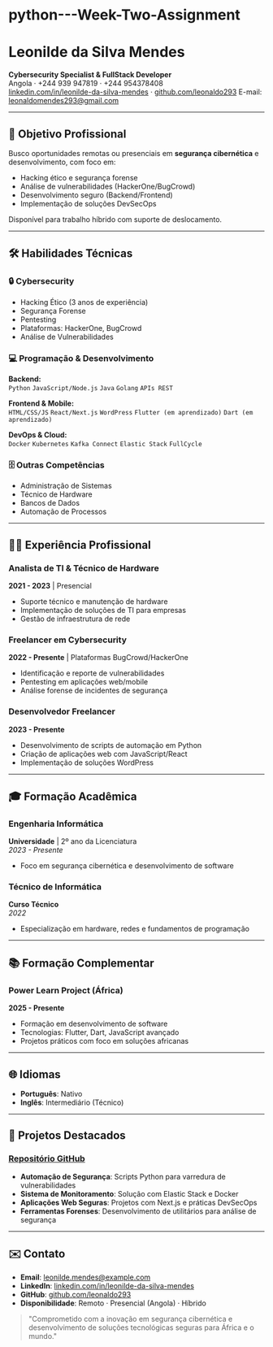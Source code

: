 # python---Week-Two-Assignment
# Leonilde da Silva Mendes
**Cybersecurity Specialist & FullStack Developer**  
Angola · +244 939 947819 · +244 954378408  
[linkedin.com/in/leonilde-da-silva-mendes](https://linkedin.com/in/leonilde-da-silva-mendes) · 
[github.com/leonaldo293](https://github.com/leonaldo293)
E-mail: [leonaldomendes293@gmail.com](mailto:leonaldomendes293@gmail.com)

---

## 🎯 Objetivo Profissional
Busco oportunidades remotas ou presenciais em **segurança cibernética** e desenvolvimento, com foco em:
- Hacking ético e segurança forense
- Análise de vulnerabilidades (HackerOne/BugCrowd)
- Desenvolvimento seguro (Backend/Frontend)
- Implementação de soluções DevSecOps

Disponível para trabalho híbrido com suporte de deslocamento.

---

## 🛠️ Habilidades Técnicas

### 🔒 Cybersecurity
- Hacking Ético (3 anos de experiência)
- Segurança Forense
- Pentesting
- Plataformas: HackerOne, BugCrowd
- Análise de Vulnerabilidades

### 💻 Programação & Desenvolvimento
**Backend:**  
`Python` `JavaScript/Node.js` `Java` `Golang` `APIs REST`

**Frontend & Mobile:**  
`HTML/CSS/JS` `React/Next.js` `WordPress` `Flutter (em aprendizado)` `Dart (em aprendizado)`

**DevOps & Cloud:**  
`Docker` `Kubernetes` `Kafka Connect` `Elastic Stack` `FullCycle`

### 🗄️ Outras Competências
- Administração de Sistemas
- Técnico de Hardware
- Bancos de Dados
- Automação de Processos

---

## 👨‍💻 Experiência Profissional

### Analista de TI & Técnico de Hardware
**2021 - 2023** | Presencial  
- Suporte técnico e manutenção de hardware
- Implementação de soluções de TI para empresas
- Gestão de infraestrutura de rede

### Freelancer em Cybersecurity
**2022 - Presente** | Plataformas BugCrowd/HackerOne  
- Identificação e reporte de vulnerabilidades
- Pentesting em aplicações web/mobile
- Análise forense de incidentes de segurança

### Desenvolvedor Freelancer
**2023 - Presente**  
- Desenvolvimento de scripts de automação em Python
- Criação de aplicações web com JavaScript/React
- Implementação de soluções WordPress

---

## 🎓 Formação Acadêmica

### Engenharia Informática
**Universidade** | 2º ano da Licenciatura  
*2023 - Presente*  
- Foco em segurança cibernética e desenvolvimento de software

### Técnico de Informática
**Curso Técnico**  
*2022*  
- Especialização em hardware, redes e fundamentos de programação

---

## 📚 Formação Complementar

### Power Learn Project (África)
**2025 - Presente**  
- Formação em desenvolvimento de software
- Tecnologias: Flutter, Dart, JavaScript avançado
- Projetos práticos com foco em soluções africanas

---

## 🌐 Idiomas
- **Português**: Nativo
- **Inglês**: Intermediário (Técnico)

---

## 💼 Projetos Destacados
### [Repositório GitHub](https://github.com/leonaldo293)
- **Automação de Segurança**: Scripts Python para varredura de vulnerabilidades
- **Sistema de Monitoramento**: Solução com Elastic Stack e Docker
- **Aplicações Web Seguras**: Projetos com Next.js e práticas DevSecOps
- **Ferramentas Forenses**: Desenvolvimento de utilitários para análise de segurança

---

## ✉️ Contato
- **Email**: leonilde.mendes@example.com  
- **LinkedIn**: [linkedin.com/in/leonilde-da-silva-mendes](https://linkedin.com/in/leonilde-da-silva-mendes)  
- **GitHub**: [github.com/leonaldo293](https://github.com/leonaldo293)  
- **Disponibilidade**: Remoto · Presencial (Angola) · Híbrido

> "Comprometido com a inovação em segurança cibernética e desenvolvimento de soluções tecnológicas seguras para África e o mundo."
